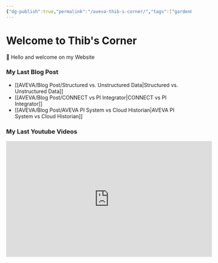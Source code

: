 ```yaml
---
{"dg-publish":true,"permalink":"/aveva-thib-s-corner/","tags":["gardenEntry"]}
---
```


# Welcome to Thib's Corner

👋 Hello and welcome on my Website

### My Last Blog Post

- [[AVEVA/Blog Post/Structured vs. Unstructured Data\|Structured vs. Unstructured Data]]
- [[AVEVA/Blog Post/CONNECT vs PI Integrator\|CONNECT vs PI Integrator]]
- [[AVEVA/Blog Post/AVEVA PI System vs Cloud Historian\|AVEVA PI System vs Cloud Historian]]

### My Last Youtube Videos

<center><iframe width="560" height="315" src="https://www.youtube.com/embed/l8Cpq6hN_ag?si=YI0I0_LBNDJbGTlG" title="YouTube video player" frameborder="0" allow="accelerometer; autoplay; clipboard-write; encrypted-media; gyroscope; picture-in-picture; web-share" referrerpolicy="strict-origin-when-cross-origin" allowfullscreen></iframe></center>